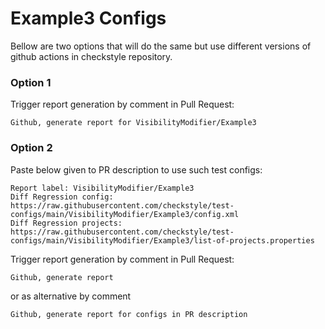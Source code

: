 # Example3 Configs

Bellow are two options that will do the same but use different versions
of github actions in checkstyle repository.


### Option 1
Trigger report generation by comment in Pull Request:
```
Github, generate report for VisibilityModifier/Example3
```

### Option 2

Paste below given to PR description to use such test configs:
```
Report label: VisibilityModifier/Example3
Diff Regression config: https://raw.githubusercontent.com/checkstyle/test-configs/main/VisibilityModifier/Example3/config.xml
Diff Regression projects: https://raw.githubusercontent.com/checkstyle/test-configs/main/VisibilityModifier/Example3/list-of-projects.properties
```

Trigger report generation by comment in Pull Request:
```
Github, generate report
```
or as alternative by comment
```
Github, generate report for configs in PR description
```
